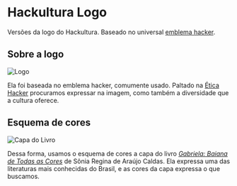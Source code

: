 # Hackultura Logo

Versões da logo do Hackultura. Baseado no universal [emblema hacker](https://commons.wikimedia.org/wiki/File:Glider.svg).

## Sobre a logo

![Logo]()

Ela foi baseada no emblema hacker, comumente usado. Paltado na [Ética Hacker](https://pt.wikipedia.org/wiki/%C3%89tica_hacker) procuramos expressar na imagem, como também a diversidade que a cultura oferece.

## Esquema de cores

![Capa do Livro](http://image.shopping.uol.com.br/300x300/product/00/02/11/37/2113778.jpg)

Dessa forma, usamos o esquema de cores a capa do livro _[Gabriela: Baiana de Todas as Cores](http://www.edufba.ufba.br/wp-content/uploads/2011/12/gabriela-baiana-de-todas-as-cores.jpg)_ de Sônia Regina de Araújo Caldas. Ela expressa uma das literaturas mais conhecidas do Brasil, e as cores da capa expressa o que buscamos.
